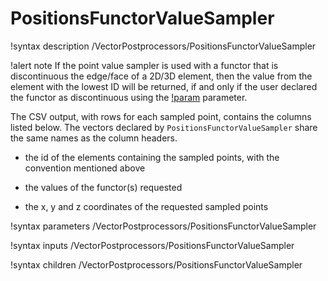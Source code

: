 # PositionsFunctorValueSampler

!syntax description /VectorPostprocessors/PositionsFunctorValueSampler

!alert note
If the point value sampler is used with a functor that is discontinuous the edge/face of a 2D/3D element, then the value from the element with the lowest ID will be returned, if and only if the user declared the functor as discontinuous using the [!param](/VectorPostprocessors/PositionsFunctorValueSampler/discontinuous) parameter.

The CSV output, with rows for each sampled point, contains the columns listed below. The vectors declared by `PositionsFunctorValueSampler`
share the same names as the column headers.

- the id of the elements containing the sampled points, with the convention mentioned above

- the values of the functor(s) requested

- the x, y and z coordinates of the requested sampled points

!syntax parameters /VectorPostprocessors/PositionsFunctorValueSampler

!syntax inputs /VectorPostprocessors/PositionsFunctorValueSampler

!syntax children /VectorPostprocessors/PositionsFunctorValueSampler
